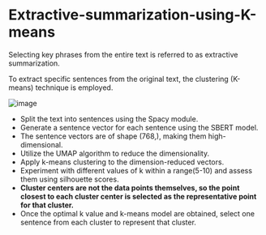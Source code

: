 # Extractive-summarization-using-K-means
Selecting key phrases from the entire text is referred to as extractive summarization.

To extract specific sentences from the original text, the clustering (K-means) technique is employed.

![image](https://github.com/Hemasundher/Extractive-summarization-using-K-means/assets/89529752/5963a5ad-6b72-4e0a-881c-e1ea9f7e8ced)

* Split the text into sentences using the Spacy module.
* Generate a sentence vector for each sentence using the SBERT model.
* The sentence vectors are of shape (768,), making them high-dimensional.
* Utilize the UMAP algorithm to reduce the dimensionality.
* Apply k-means clustering to the dimension-reduced vectors.
* Experiment with different values of k within a range(5-10) and assess them using silhouette scores.
* **Cluster centers are not the data points themselves, so the point closest to each cluster center is selected as the representative point for that cluster.**
* Once the optimal k value and k-means model are obtained, select one sentence from each cluster to represent that cluster.
